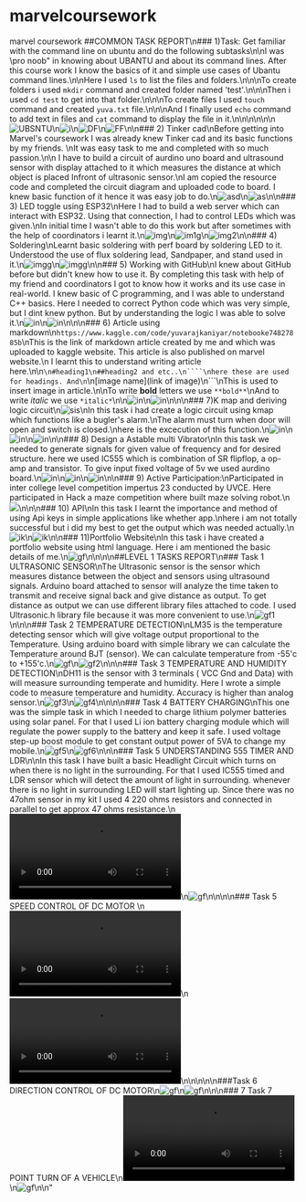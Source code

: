 # marvelcoursework
marvel coursework
##COMMON TASK REPORT\n### 1)Task: Get familiar with the command line on ubuntu and do the following subtasks\n\nI was \pro noob\" in knowing about UBANTU and about its command lines. After this course work I know the basics of it and simple use cases of Ubantu command lines.\n\nHere  I used `ls` to list the files and folders.\n\n\nTo create folders i used `mkdir` command and created folder named \'test\'.\n\n\nThen i used `cd test` to get into that folder.\n\n\nTo create files I used `touch` command and created `yuva.txt` file.\n\n\nAnd I finally used `echo` command to add text in files and `cat` command to display the file in it.\n\n\n\n\n\n![UBSNTU](https://github.com/yuvarajkaniyar/marvelcoursework/blob/main/Screenshot_from_2024-01-07_21-38-44%5B1%5D.png?raw=true)\n![i](https://github.com/yuvarajkaniyar/marvelcoursework/blob/main/Screenshot_from_2024-01-07_21-39-51%5B1%5D.png?raw=true)\n![DF](https://github.com/yuvarajkaniyar/marvelcoursework/blob/main/Screenshot_from_2024-01-07_21-39-55%5B1%5D.png?raw=true)\n![FF](https://github.com/yuvarajkaniyar/marvelcoursework/blob/main/Screenshot_from_2024-01-07_21-50-53%5B1%5D.png?raw=true)\n\n### 2) Tinker cad\nBefore getting into Marvel\'s coursework I was already knew Tinker cad and its basic functions by my friends. \nIt was easy task to me and completed with so much passion.\n\n I have to build a circuit of aurdino uno board and ultrasound sensor with display attached to it which measures the distance at which object is placed Infront of ultrasonic sensor.\nI am copied the resource code and completed the circuit diagram and uploaded code to board. I knew basic function of it  hence it was easy job to do.\n![asd](https://github.com/yuvarajkaniyar/marvelcoursework/blob/main/ultrasonic.png?raw=true)\n![as](https://github.com/yuvarajkaniyar/marvelcoursework/blob/main/Swanky%20Albar%20(2).png?raw=true)\n\n### 3) LED toggle using ESP32\nHere I had to build a web server which can interact with ESP32. Using that connection&comma; I had to control LEDs which was given.\nIn initial time I wasn\'t able to do this work but after sometimes with the help of coordinators i learnt it.\n![img](https://github.com/yuvarajkaniyar/marvelcoursework/blob/main/IMG_20231222_123140%5B1%5D.jpg?raw=true)\n![im1g](https://github.com/yuvarajkaniyar/marvelcoursework/blob/main/IMG_20231222_154148%5B1%5D.jpg?raw=true)\n![img2](https://github.com/yuvarajkaniyar/marvelcoursework/blob/main/1704776459246.jpg?raw=true)\n\n### 4) Soldering\nLearnt basic soldering with perf board by soldering LED to it. Understood the use of flux soldering lead&comma; Sandpaper&comma; and stand used in it.\n![imgg](https://github.com/yuvarajkaniyar/marvelcoursework/blob/main/1704777113699.jpg?raw=true)\n![imgg](https://github.com/yuvarajkaniyar/marvelcoursework/blob/main/1704777113747.jpg?raw=true)\n\n### 5) Working with GitHub\nI knew about GitHub before but didn\'t knew how to use it. By completing this task with help of my friend and coordinators I got to know how it works and its use case in real-world. I knew basic of C programming&comma; and I was able to understand C++ basics. Here I needed to correct Python code which was very simple&comma; but I dint knew python. But by understanding the logic I was able to solve it.\n![in](https://github.com/yuvarajkaniyar/marvelcoursework/blob/main/github.png?raw=true)\n![in](https://github.com/yuvarajkaniyar/marvelcoursework/blob/main/pullrequest.png?raw=true)\n\n\n### 6) Article using markdown\n`https://www.kaggle.com/code/yuvarajkaniyar/notebooke74827885b`\nThis is the link of markdown article created by me and which was uploaded to kaggle website. This article is also published on marvel website.\n I learnt this to understand writing article here.\n\n```\n#heading1\n##heading2 and etc..\n````\nhere these are used for headings. And\n```\n[image name](link of image)\n```\nThis is used to insert image in article.\n\nTo write **bold** letters we use `**bold**`\nAnd to write *italic* we use `*italic*`\n\n![in](https://github.com/yuvarajkaniyar/marvelcoursework/blob/main/genaii.png?raw=true)\n![in](https://github.com/yuvarajkaniyar/marvelcoursework/blob/main/genai.png?raw=true)\n\n\n### 7)K map and deriving logic circuit\n![sis](https://github.com/yuvarajkaniyar/marvelcoursework/blob/main/nandgate.png?raw=true)\nIn this task i had create a logic circuit using kmap which functions like a bugler\'s alarm.\nThe alarm must turn when door will open and switch is closed.\nhere is the excecution of this function.\n![in](https://github.com/yuvarajkaniyar/marvelcoursework/blob/main/1704784994014.jpg?raw=true)\n![in](https://github.com/yuvarajkaniyar/marvelcoursework/blob/main/mid%5B1%5D.jpg?raw=true)\n![in](https://github.com/yuvarajkaniyar/marvelcoursework/blob/main/1704784994028.jpg?raw=true)\n\n### 8) Design a Astable multi Vibrator\nIn this task we needed to generate signals for given value of frequency and for desired structure. here we used IC555 which is combination of SR flipflop&comma; a op-amp and transistor. To give input fixed voltage of 5v we used aurdino board.\n![in](https://github.com/yuvarajkaniyar/marvelcoursework/blob/main/7hwigwc.png?raw=true)\n![in](https://github.com/yuvarajkaniyar/marvelcoursework/blob/main/1704786075338.jpg?raw=true)\n![in](https://github.com/yuvarajkaniyar/marvelcoursework/blob/main/1704786075317.jpg?raw=true)\n\n### 9) Active Participation:\nParticipated in inter college level competition impertus 23 conducted by UVCE. Here participated in Hack a maze competition where built maze solving robot.\n![](https://raw.githubusercontent.com/yuvarajkaniyar/marvelcoursework/main/IMG_20240109_144106.jpg)\n\n\n### 10) API\nIn this task I learnt the importance and method of using Api keys in simple applications like whether app.\nhere i am not totally successful but i did my best to get the output which was needed actually.\n![ik](https://github.com/yuvarajkaniyar/marvelcoursework/blob/main/weather.png?raw=true)\n![ik](https://github.com/yuvarajkaniyar/marvelcoursework/blob/main/using%20api.png?raw=true)\n\n### 11)Portfolio Website\nIn this task i have created a portfolio website using html language. Here i am mentioned  the basic details of me.\n![gf](https://github.com/yuvarajkaniyar/marvelcoursework/blob/main/portfolio.png?raw=true)\n\n\n\n##LEVEL 1 TASKS REPORT\n### Task 1 ULTRASONIC SENSOR\nThe Ultrasonic sensor is the sensor which measures distance between the object and sensors using ultrasound signals. Arduino board attached to sensor will analyze the time taken to transmit and receive signal back and give distance as output. To get distance as output we can use different library files attached to code. I used Ultrasonic.h library file because it was more convenient to use.\n![gf1](https://github.com/yuvarajkaniyar/marvelcoursework/blob/main/ultrasonic.png)\n\n\n### Task 2 TEMPERATURE DETECTION\nLM35 is the temperature detecting sensor which will give voltage output proportional to the Temperature. Using arduino board with simple library we can calculate the Temperature around BJT (sensor). We can calculate temperature from -55\'c to +155\'c.\n![gf](https://github.com/yuvarajkaniyar/marvelcoursework/blob/main/tempnormal.jpg)\n![gf2](https://github.com/yuvarajkaniyar/marvelcoursework/blob/main/dh11.jpg)\n\n\n### Task 3 TEMPERATURE AND HUMIDITY DETECTION\nDH11 is the sensor with 3 terminals ( VCC Gnd and Data) with will measure surrounding temperate and humidity. Here I wrote a simple code to measure temperature and humidity. Accuracy is higher than analog sensor.\n![gf3](https://github.com/yuvarajkaniyar/marvelcoursework/blob/main/dh111.jpg)\n![gf4](https://github.com/yuvarajkaniyar/marvelcoursework/blob/main/dh11se.jpg)\n\n\n\n### Task 4 BATTERY CHARGING\nThis one was the simple task in which I needed to charge lithium polymer batteries using solar panel. For that  I used Li ion battery charging module which will regulate the power supply to the battery and keep it safe. I used voltage step-up boost module to get constant output power of 5VA to change my mobile.\n![gf5](https://github.com/yuvarajkaniyar/marvelcoursework/blob/main/solar.jpg)\n![gf6](https://github.com/yuvarajkaniyar/marvelcoursework/blob/main/solar1.jpg)\n\n\n### Task 5 UNDERSTANDING 555 TIMER AND LDR\n\nIn this task I have built a basic Headlight Circuit which turns on when there is no light in the surrounding. For that I used IC555 timed and LDR sensor which will detect the amount of light in surrounding. whenever there is no light in surrounding LED will start lighting up. Since there was no 47ohm sensor in my kit I used 4 220 ohms resistors and connected in parallel to get approx 47 ohms resistance.\n![gf](https://github.com/yuvarajkaniyar/marvelcoursework/blob/main/ldrvid.mp4)\n![gf](https://github.com/yuvarajkaniyar/marvelcoursework/blob/main/ldr4.jpg)\n\n\n\n### Task 5 SPEED CONTROL OF DC MOTOR \n![gf7](https://github.com/yuvarajkaniyar/marvelcoursework/blob/main/ldrvid.mp4)\n![gf8](https://github.com/yuvarajkaniyar/marvelcoursework/blob/main/rotate%20bot.mp4)\n\n\n\n\n###Task 6 DIRECTION CONTROL OF DC MOTOR\n![gf](https://github.com/yuvarajkaniyar/marvelcoursework/blob/main/motor1.jpg)\n![gf](https://github.com/yuvarajkaniyar/marvelcoursework/blob/main/motorspeed.jpg)\n\n\n### 7 Task 7 POINT TURN OF A VEHICLE\n![gf](https://github.com/yuvarajkaniyar/marvelcoursework/blob/main/rotate%20bot.mp4)\n![gf](https://github.com/yuvarajkaniyar/marvelcoursework/blob/main/motorpotentio.jpg)\n\n"
